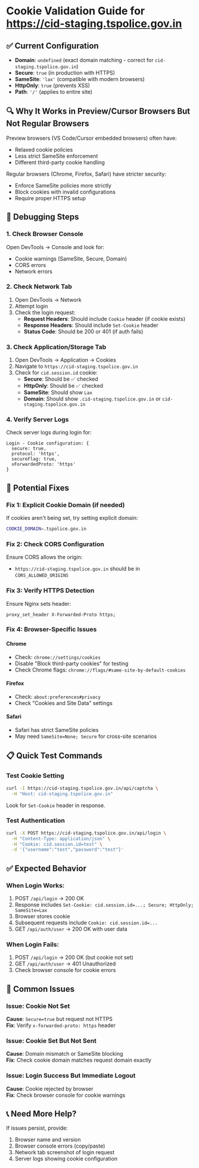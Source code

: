 # Cookie Validation Guide for https://cid-staging.tspolice.gov.in

## ✅ Current Configuration

- **Domain**: `undefined` (exact domain matching - correct for `cid-staging.tspolice.gov.in`)
- **Secure**: `true` (in production with HTTPS)
- **SameSite**: `'lax'` (compatible with modern browsers)
- **HttpOnly**: `true` (prevents XSS)
- **Path**: `'/'` (applies to entire site)

## 🔍 Why It Works in Preview/Cursor Browsers But Not Regular Browsers

Preview browsers (VS Code/Cursor embedded browsers) often have:
- Relaxed cookie policies
- Less strict SameSite enforcement
- Different third-party cookie handling

Regular browsers (Chrome, Firefox, Safari) have stricter security:
- Enforce SameSite policies more strictly
- Block cookies with invalid configurations
- Require proper HTTPS setup

## 🧪 Debugging Steps

### 1. Check Browser Console
Open DevTools → Console and look for:
- Cookie warnings (SameSite, Secure, Domain)
- CORS errors
- Network errors

### 2. Check Network Tab
1. Open DevTools → Network
2. Attempt login
3. Check the login request:
   - **Request Headers**: Should include `Cookie` header (if cookie exists)
   - **Response Headers**: Should include `Set-Cookie` header
   - **Status Code**: Should be 200 or 401 (if auth fails)

### 3. Check Application/Storage Tab
1. Open DevTools → Application → Cookies
2. Navigate to `https://cid-staging.tspolice.gov.in`
3. Check for `cid.session.id` cookie:
   - **Secure**: Should be ✅ checked
   - **HttpOnly**: Should be ✅ checked
   - **SameSite**: Should show `Lax`
   - **Domain**: Should show `.cid-staging.tspolice.gov.in` or `cid-staging.tspolice.gov.in`

### 4. Verify Server Logs
Check server logs during login for:
```
Login - Cookie configuration: {
  secure: true,
  protocol: 'https',
  secureFlag: true,
  xForwardedProto: 'https'
}
```

## 🔧 Potential Fixes

### Fix 1: Explicit Cookie Domain (if needed)
If cookies aren't being set, try setting explicit domain:
```bash
COOKIE_DOMAIN=.tspolice.gov.in
```

### Fix 2: Check CORS Configuration
Ensure CORS allows the origin:
- `https://cid-staging.tspolice.gov.in` should be in `CORS_ALLOWED_ORIGINS`

### Fix 3: Verify HTTPS Detection
Ensure Nginx sets header:
```nginx
proxy_set_header X-Forwarded-Proto https;
```

### Fix 4: Browser-Specific Issues

#### Chrome
- Check: `chrome://settings/cookies`
- Disable "Block third-party cookies" for testing
- Check Chrome flags: `chrome://flags/#same-site-by-default-cookies`

#### Firefox
- Check: `about:preferences#privacy`
- Check "Cookies and Site Data" settings

#### Safari
- Safari has strict SameSite policies
- May need `SameSite=None; Secure` for cross-site scenarios

## 📋 Quick Test Commands

### Test Cookie Setting
```bash
curl -I https://cid-staging.tspolice.gov.in/api/captcha \
  -H "Host: cid-staging.tspolice.gov.in"
```
Look for `Set-Cookie` header in response.

### Test Authentication
```bash
curl -X POST https://cid-staging.tspolice.gov.in/api/login \
  -H "Content-Type: application/json" \
  -H "Cookie: cid.session.id=test" \
  -d '{"username":"test","password":"test"}'
```

## ✅ Expected Behavior

### When Login Works:
1. POST `/api/login` → 200 OK
2. Response includes `Set-Cookie: cid.session.id=...; Secure; HttpOnly; SameSite=Lax`
3. Browser stores cookie
4. Subsequent requests include `Cookie: cid.session.id=...`
5. GET `/api/auth/user` → 200 OK with user data

### When Login Fails:
1. POST `/api/login` → 200 OK (but cookie not set)
2. GET `/api/auth/user` → 401 Unauthorized
3. Check browser console for cookie errors

## 🚨 Common Issues

### Issue: Cookie Not Set
**Cause**: `Secure=true` but request not HTTPS  
**Fix**: Verify `x-forwarded-proto: https` header

### Issue: Cookie Set But Not Sent
**Cause**: Domain mismatch or SameSite blocking  
**Fix**: Check cookie domain matches request domain exactly

### Issue: Login Success But Immediate Logout
**Cause**: Cookie rejected by browser  
**Fix**: Check browser console for cookie warnings

## 📞 Need More Help?

If issues persist, provide:
1. Browser name and version
2. Browser console errors (copy/paste)
3. Network tab screenshot of login request
4. Server logs showing cookie configuration
